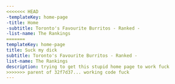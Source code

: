 ```yaml
---
<<<<<<< HEAD
-templateKey: home-page
-title: Home
-subtitle: Toronto's Favourite Burritos - Ranked -
-list-name: The Rankings
=======
templateKey: home-page
title: Suck my dick
subtitle: Toronto's Favourite Burritos - Ranked -
list-name: The Rankings
description: trying to get this stupid home page to work fuck
>>>>>>> parent of 32f7d37... working code fuck
---
```

